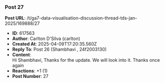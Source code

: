### Post 27
**Post URL**: /t/ga7-data-visualisation-discussion-thread-tds-jan-2025/169888/27
- **ID**: 617563
- **Author**: Carlton D'Silva (carlton)
- **Created At**: 2025-04-09T17:20:35.560Z
- **Reply To**: Post 26 (Shambhavi , 24f2003130)
- **Content**:  
  Hi Shambhavi, Thanks for the update. We will look into it.
Thanks once again
- **Reactions**: +1 (1)
- **Post Number**: 27

